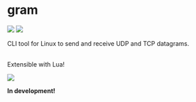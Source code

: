 # gram

![](https://github.com/luv4bytes/gram/workflows/ubuntu%2018.04%20build/badge.svg)
![](https://github.com/luv4bytes/gram/workflows/ubuntu%2018.04%20tests/badge.svg)

CLI tool for Linux to send and receive UDP and TCP datagrams.
<br><br>

Extensible with Lua!

![](http://www.lua.org/images/lua-language.gif)

**In development!**
